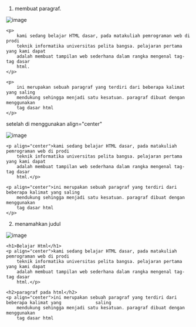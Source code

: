 1. membuat paragraf.
   
![image](https://github.com/user-attachments/assets/414e536b-c6cd-4520-b784-16b18ecebe1f)
    
    <p>
        kami sedang belajar HTML dasar, pada matakuliah pemrograman web di prodi
        teknik informatika universitas pelita bangsa. pelajaran pertama yang kami dapat
        adalah membuat tampilan web sederhana dalam rangka mengenal tag-tag dasar
        html.
    </p>

    <p>
        ini merupakan sebuah paragraf yang terdiri dari beberapa kalimat yang saling
        mendukung sehingga menjadi satu kesatuan. paragraf dibuat dengan menggunakan
        tag dasar html
    </p>

setelah di menggunakan align="center"

![image](https://github.com/user-attachments/assets/5edd92ea-52d1-47cb-92ee-70b9b93a8386)

    <p align="center">kami sedang belajar HTML dasar, pada matakuliah pemrograman web di prodi
        teknik informatika universitas pelita bangsa. pelajaran pertama yang kami dapat
        adalah membuat tampilan web sederhana dalam rangka mengenal tag-tag dasar
        html.</p>

    <p align="center">ini merupakan sebuah paragraf yang terdiri dari beberapa kalimat yang saling
        mendukung sehingga menjadi satu kesatuan. paragraf dibuat dengan menggunakan
        tag dasar html
    </p>

2. menamahkan judul

![image](https://github.com/user-attachments/assets/40885630-de28-440f-b201-0ba23535b5a2)

    <h1>Belajar Html</h1>
    <p align="center">kami sedang belajar HTML dasar, pada matakuliah pemrograman web di prodi
        teknik informatika universitas pelita bangsa. pelajaran pertama yang kami dapat
        adalah membuat tampilan web sederhana dalam rangka mengenal tag-tag dasar
        html.</p>

    <h2>paragraf pada html</h2>
    <p align="center">ini merupakan sebuah paragraf yang terdiri dari beberapa kalimat yang             saling
        mendukung sehingga menjadi satu kesatuan. paragraf dibuat dengan menggunakan
        tag dasar html
        
